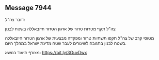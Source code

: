 ## Message 7944

דובר צה"ל:

צה"ל תקף מטרות טרור של ארגון הטרור חיזבאללה בשטח לבנון

מטוסי קרב של צה"ל תקפו תשתיות טרור ומפקדה מבצעית של ארגון הטרור חיזבאללה בשטח לבנון בתגובה לשיגורים לעבר שטח מדינת ישראל במהלך היום.

מצורף תיעוד בנושא: https://bit.ly/3GuvDwx

